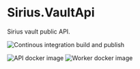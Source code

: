 # Sirius.VaultApi

Sirius vault public API.

![Continous integration build and publish](https://github.com/swisschain/Sirius.VaultApi/workflows/Continous%20integration%20build%20and%20publish/badge.svg)

![API docker image](https://img.shields.io/docker/v/swisschains/sirius-vault-api?sort=semver)
![Worker docker image](https://img.shields.io/docker/v/swisschains/sirius-vault-api-worker?sort=semver)
